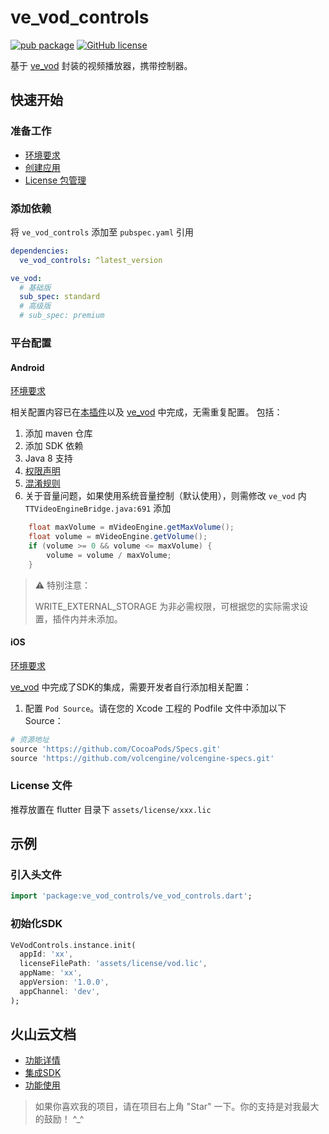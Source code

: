 # ve_vod_controls

[![pub package](https://img.shields.io/pub/v/ve_vod_controls)](https://pub.dev/packages/ve_vod_controls)
[![GitHub license](https://img.shields.io/github/license/LiWenHui96/ve_vod_controls?label=协议&style=flat-square)](https://github.com/LiWenHui96/ve_vod_controls/blob/master/LICENSE)

基于 [ve_vod](https://pub.dev/packages/ve_vod) 封装的视频播放器，携带控制器。

## 快速开始

### 准备工作

* [环境要求](https://www.volcengine.com/docs/4/1264515)
* [创建应用](https://www.volcengine.com/docs/4/79594)
* [License 包管理](https://www.volcengine.com/docs/4/65772)

### 添加依赖

将 `ve_vod_controls` 添加至 `pubspec.yaml` 引用

```yaml
dependencies:
  ve_vod_controls: ^latest_version

ve_vod:
  # 基础版
  sub_spec: standard
  # 高级版
  # sub_spec: premium
```

### 平台配置

#### Android

[环境要求](https://www.volcengine.com/docs/4/65774)

相关配置内容已在[本插件](#ve_vod_controls)以及 [ve_vod](https://pub.dev/packages/ve_vod) 中完成，无需重复配置。
包括：
1. 添加 maven 仓库
2. 添加 SDK 依赖
3. Java 8 支持
4. [权限声明](https://www.volcengine.com/docs/4/65774#%E6%AD%A5%E9%AA%A4-4%EF%BC%9A%E5%A3%B0%E6%98%8E%E6%9D%83%E9%99%90)
5. [混淆规则](https://www.volcengine.com/docs/4/65774#%E6%AD%A5%E9%AA%A4-5%EF%BC%9A%E9%85%8D%E7%BD%AE%E6%B7%B7%E6%B7%86%E8%A7%84%E5%88%99)
6. 关于音量问题，如果使用系统音量控制（默认使用），则需修改 `ve_vod` 内 `TTVideoEngineBridge.java:691` 添加
```java
    float maxVolume = mVideoEngine.getMaxVolume();
    float volume = mVideoEngine.getVolume();
    if (volume >= 0 && volume <= maxVolume) {
        volume = volume / maxVolume;
    }
```

> ⚠️ 特别注意：
> 
> WRITE_EXTERNAL_STORAGE 为非必需权限，可根据您的实际需求设置，插件内并未添加。

#### iOS

[环境要求](https://www.volcengine.com/docs/4/65775)

[ve_vod](https://pub.dev/packages/ve_vod) 中完成了SDK的集成，需要开发者自行添加相关配置：
1. 配置 `Pod Source`。请在您的 Xcode 工程的 Podfile 文件中添加以下 Source：
```ruby
# 资源地址
source 'https://github.com/CocoaPods/Specs.git'
source 'https://github.com/volcengine/volcengine-specs.git'
```

### License 文件

推荐放置在 flutter 目录下 `assets/license/xxx.lic`

## 示例

### 引入头文件

```dart
import 'package:ve_vod_controls/ve_vod_controls.dart';
```

### 初始化SDK

```dart
VeVodControls.instance.init(
  appId: 'xx',
  licenseFilePath: 'assets/license/vod.lic',
  appName: 'xx',
  appVersion: '1.0.0',
  appChannel: 'dev',
);
```

## 火山云文档

* [功能详情](https://www.volcengine.com/docs/4/100095)
* [集成SDK](https://www.volcengine.com/docs/4/1264515)
* [功能使用](https://www.volcengine.com/docs/4/1264702)

> 如果你喜欢我的项目，请在项目右上角 "Star" 一下。你的支持是对我最大的鼓励！ ^_^